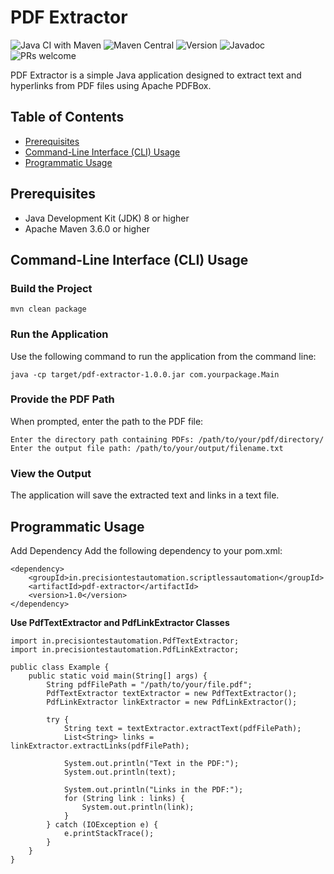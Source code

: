 # PDF Extractor
![Java CI with Maven](https://img.shields.io/badge/Java%20CI%20with%20Maven-blue.svg)
![Maven Central](https://img.shields.io/maven-central/v/in.precisiontestautomation.scriptlessautomation/pdf-extractor.svg)
![Version](https://img.shields.io/badge/version-4.4.0-blue.svg)
![Javadoc](https://img.shields.io/badge/javadoc-4.4.0-brightgreen.svg)
![PRs welcome](https://img.shields.io/badge/PRs-welcome-brightgreen.svg)

PDF Extractor is a simple Java application designed to extract text and hyperlinks from PDF files using Apache PDFBox.

## Table of Contents
- [Prerequisites](#Prerequisites)
- [Command-Line Interface (CLI) Usage](#Command-Line-Interface-(CLI)-Usage)
- [Programmatic Usage](#Programmatic-Usage)

## Prerequisites
- Java Development Kit (JDK) 8 or higher
- Apache Maven 3.6.0 or higher

## Command-Line Interface (CLI) Usage
### Build the Project

```
mvn clean package
```
### Run the Application
Use the following command to run the application from the command line:
```
java -cp target/pdf-extractor-1.0.0.jar com.yourpackage.Main
```
### Provide the PDF Path
When prompted, enter the path to the PDF file:
```
Enter the directory path containing PDFs: /path/to/your/pdf/directory/
Enter the output file path: /path/to/your/output/filename.txt
```
### View the Output
The application will save the extracted text and links in a text file.

## Programmatic Usage
Add Dependency
Add the following dependency to your pom.xml:
```
<dependency>
    <groupId>in.precisiontestautomation.scriptlessautomation</groupId>
    <artifactId>pdf-extractor</artifactId>
    <version>1.0</version>
</dependency>
```
**Use PdfTextExtractor and PdfLinkExtractor Classes**
```
import in.precisiontestautomation.PdfTextExtractor;
import in.precisiontestautomation.PdfLinkExtractor;

public class Example {
    public static void main(String[] args) {
        String pdfFilePath = "/path/to/your/file.pdf";
        PdfTextExtractor textExtractor = new PdfTextExtractor();
        PdfLinkExtractor linkExtractor = new PdfLinkExtractor();

        try {
            String text = textExtractor.extractText(pdfFilePath);
            List<String> links = linkExtractor.extractLinks(pdfFilePath);

            System.out.println("Text in the PDF:");
            System.out.println(text);

            System.out.println("Links in the PDF:");
            for (String link : links) {
                System.out.println(link);
            }
        } catch (IOException e) {
            e.printStackTrace();
        }
    }
}
```
